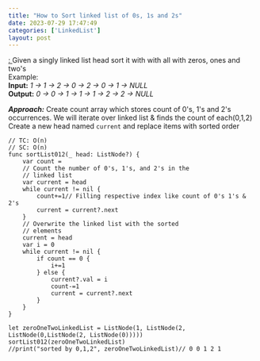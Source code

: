 ```yaml
---
title: "How to Sort linked list of 0s, 1s and 2s"
date: 2023-07-29 17:47:49
categories: ['LinkedList']
layout: post
---
```


<!-- wp:paragraph -->
<a href="https://www.geeksforgeeks.org/sort-a-linked-list-of-0s-1s-or-2s/" target="_blank" rel="noopener" title="">: </a>Given a singly linked list head sort it with with all with zeros, ones and two's<br>Example:<br><strong>Input:</strong><em> 1 -> 1 -> 2 -> 0 -> 2 -> 0 -> 1 -> NULL </em><br><strong>Output:</strong><em> 0 -> 0 -> 1 -> 1 -> 1 -> 2 -> 2 -> NULL</em>


<!-- /wp:paragraph -->

<!-- wp:paragraph -->
<strong><em>Approach:</em></strong> Create count array which stores count of 0's, 1's and 2's occurrences. We will iterate over linked list & finds the count of each(0,1,2) <br>Create a new head named `current` and replace items with sorted order


<!-- /wp:paragraph -->

<!-- wp:code -->
<pre class="wp-block-code"><code lang="swift" class="language-swift">// TC: O(n)
// SC: O(n)
func sortList012(_ head: ListNode?) {
    var count = 
    // Count the number of 0's, 1's, and 2's in the
    // linked list
    var current = head
    while current != nil {
        count+=1// Filling respective index like count of 0's 1's & 2's
        current = current?.next
    }
    // Overwrite the linked list with the sorted
    // elements
    current = head
    var i = 0
    while current != nil {
        if count == 0 {
            i+=1
        } else {
            current?.val = i
            count-=1
            current = current?.next
        }
    }
}

let zeroOneTwoLinkedList = ListNode(1, ListNode(2, ListNode(0,ListNode(2, ListNode(0)))))
sortList012(zeroOneTwoLinkedList)
//print("sorted by 0,1,2", zeroOneTwoLinkedList)// 0 0 1 2 1</code></pre>
<!-- /wp:code -->